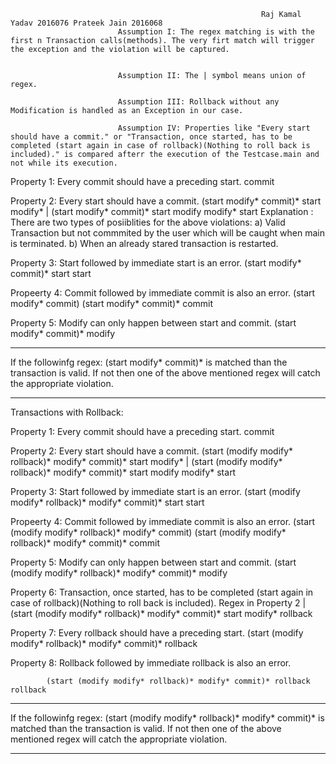 															Raj Kamal Yadav 2016076 Prateek Jain 2016068
							Assumption I: The regex matching is with the first n Transaction calls(methods). The very firt match will trigger the exception and the violation will be captured.


							Assumption II: The | symbol means union of regex.

							Assumption III: Rollback without any Modification is handled as an Exception in our case.

							Assumption IV: Properties like "Every start should have a commit." or "Transaction, once started, has to be completed (start again in case of rollback)(Nothing to roll back is included)." is compared afterr the execution of the Testcase.main and not while its execution.

Property 1: Every commit should have a preceding start.
		  commit

Property 2: Every start should have a commit.
		  (start modify* commit)* start modify* | (start modify* commit)* start modify modify* start
		  Explanation : There are two types of posiiblities for the above violations:
		  				a) Valid Transaction but not commmited by the user which will be caught when main is terminated.
		  				b) When an already stared transaction is restarted.


Property 3: Start followed by immediate start is an error.
		   (start modify* commit)* start start

Propeerty 4: Commit followed by immediate commit is also an error.
		   (start modify* commit) (start modify* commit)* commit


Property 5: Modify can only happen between start and commit.
		   (start modify* commit)* modify



________________________________________________________________________________________________________________________________________________

If the followinfg regex: (start modify* commit)* is matched than the transaction is valid. If not then one of the above mentioned regex will catch the appropriate violation.

________________________________________________________________________________________________________________________________________________


Transactions with Rollback:



Property 1: Every commit should have a preceding start.
		  commit

Property 2: Every start should have a commit.
		  (start (modify modify* rollback)* modify* commit)* start modify* | (start (modify modify* rollback)* modify* commit)* start modify modify* start


Property 3: Start followed by immediate start is an error.
		   (start (modify modify* rollback)* modify* commit)* start start

Propeerty 4: Commit followed by immediate commit is also an error.
		   (start (modify modify* rollback)* modify* commit) (start (modify modify* rollback)* modify* commit)* commit


Property 5: Modify can only happen between start and commit.
		   (start (modify modify* rollback)* modify* commit)* modify


Property 6: Transaction, once started, has to be completed (start again in case of rollback)(Nothing to roll back is included).
			Regex in Property 2 | (start (modify modify* rollback)* modify* commit)* start modify* rollback


Property 7: Every rollback should have a preceding start.
			(start (modify modify* rollback)* modify* commit)* rollback

Property 8: Rollback followed by immediate rollback is also an error.

			(start (modify modify* rollback)* modify* commit)* rollback rollback



________________________________________________________________________________________________________________________________________________

If the followinfg regex: (start (modify modify* rollback)* modify* commit)* is matched than the transaction is valid. If not then one of the above mentioned regex will catch the appropriate violation.

________________________________________________________________________________________________________________________________________________

